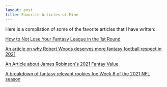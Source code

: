 ```yaml
---
layout: post
title: Favorite Articles of Mine
---
```


Here is a compilation of some of the favorite articles that I have written:

<a href = "https://www.4for4.com/2021/preseason/how-not-lose-your-fantasy-league-first-round" target = "_blank"> How to Not Lose Your Fantasy League in the 1st Round </a>

<a href = "https://www.4for4.com/2021/preseason/robert-woods-deserves-more-fantasy-respect-2021" target = "_blank"> An article on why Robert Woods deserves more fantasy football respect in 2021 </a>

<a href = "https://www.4for4.com/2021/preseason/james-robinson-back-dead" target = "_blank"> An Article about James Robinson's 2021 Fantay Value </a>

<a href = "https://www.4for4.com/2021/w9/rookie-report-week-8" target = "_blank"> A breakdown of fantasy relevant rookies foe Week 8 of the 2021 NFL season </a>
